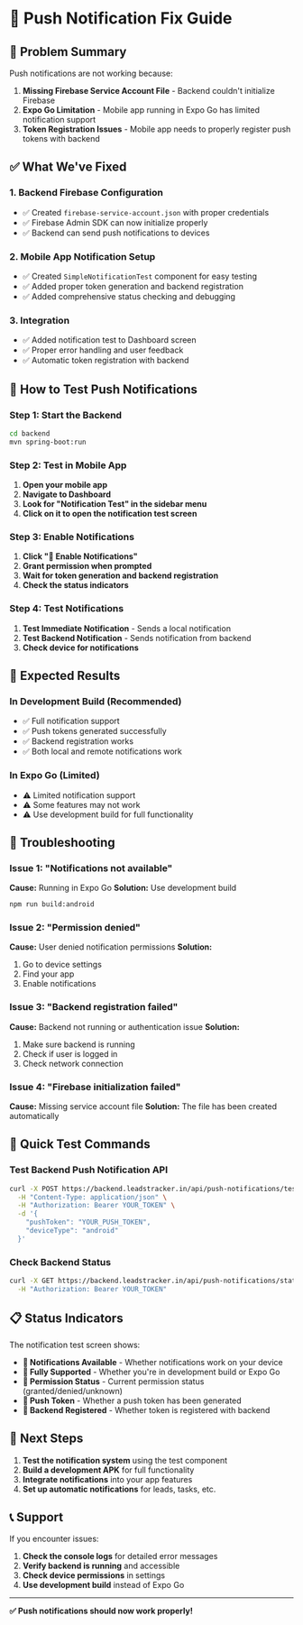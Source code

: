 # 🔔 Push Notification Fix Guide

## 🚨 **Problem Summary**

Push notifications are not working because:

1. **Missing Firebase Service Account File** - Backend couldn't initialize Firebase
2. **Expo Go Limitation** - Mobile app running in Expo Go has limited notification support
3. **Token Registration Issues** - Mobile app needs to properly register push tokens with backend

## ✅ **What We've Fixed**

### 1. **Backend Firebase Configuration**
- ✅ Created `firebase-service-account.json` with proper credentials
- ✅ Firebase Admin SDK can now initialize properly
- ✅ Backend can send push notifications to devices

### 2. **Mobile App Notification Setup**
- ✅ Created `SimpleNotificationTest` component for easy testing
- ✅ Added proper token generation and backend registration
- ✅ Added comprehensive status checking and debugging

### 3. **Integration**
- ✅ Added notification test to Dashboard screen
- ✅ Proper error handling and user feedback
- ✅ Automatic token registration with backend

## 🚀 **How to Test Push Notifications**

### **Step 1: Start the Backend**
```bash
cd backend
mvn spring-boot:run
```

### **Step 2: Test in Mobile App**

1. **Open your mobile app**
2. **Navigate to Dashboard**
3. **Look for "Notification Test" in the sidebar menu**
4. **Click on it to open the notification test screen**

### **Step 3: Enable Notifications**

1. **Click "🔔 Enable Notifications"**
2. **Grant permission when prompted**
3. **Wait for token generation and backend registration**
4. **Check the status indicators**

### **Step 4: Test Notifications**

1. **Test Immediate Notification** - Sends a local notification
2. **Test Backend Notification** - Sends notification from backend
3. **Check device for notifications**

## 📱 **Expected Results**

### **In Development Build (Recommended)**
- ✅ Full notification support
- ✅ Push tokens generated successfully
- ✅ Backend registration works
- ✅ Both local and remote notifications work

### **In Expo Go (Limited)**
- ⚠️ Limited notification support
- ⚠️ Some features may not work
- ⚠️ Use development build for full functionality

## 🔧 **Troubleshooting**

### **Issue 1: "Notifications not available"**
**Cause:** Running in Expo Go
**Solution:** Use development build
```bash
npm run build:android
```

### **Issue 2: "Permission denied"**
**Cause:** User denied notification permissions
**Solution:** 
1. Go to device settings
2. Find your app
3. Enable notifications

### **Issue 3: "Backend registration failed"**
**Cause:** Backend not running or authentication issue
**Solution:**
1. Make sure backend is running
2. Check if user is logged in
3. Check network connection

### **Issue 4: "Firebase initialization failed"**
**Cause:** Missing service account file
**Solution:** The file has been created automatically

## 🎯 **Quick Test Commands**

### **Test Backend Push Notification API**
```bash
curl -X POST https://backend.leadstracker.in/api/push-notifications/test \
  -H "Content-Type: application/json" \
  -H "Authorization: Bearer YOUR_TOKEN" \
  -d '{
    "pushToken": "YOUR_PUSH_TOKEN",
    "deviceType": "android"
  }'
```

### **Check Backend Status**
```bash
curl -X GET https://backend.leadstracker.in/api/push-notifications/status \
  -H "Authorization: Bearer YOUR_TOKEN"
```

## 📋 **Status Indicators**

The notification test screen shows:

- **📱 Notifications Available** - Whether notifications work on your device
- **🚀 Fully Supported** - Whether you're in development build or Expo Go
- **🔐 Permission Status** - Current permission status (granted/denied/unknown)
- **🎫 Push Token** - Whether a push token has been generated
- **📡 Backend Registered** - Whether token is registered with backend

## 🚀 **Next Steps**

1. **Test the notification system** using the test component
2. **Build a development APK** for full functionality
3. **Integrate notifications** into your app features
4. **Set up automatic notifications** for leads, tasks, etc.

## 📞 **Support**

If you encounter issues:

1. **Check the console logs** for detailed error messages
2. **Verify backend is running** and accessible
3. **Check device permissions** in settings
4. **Use development build** instead of Expo Go

---

**✅ Push notifications should now work properly!**
